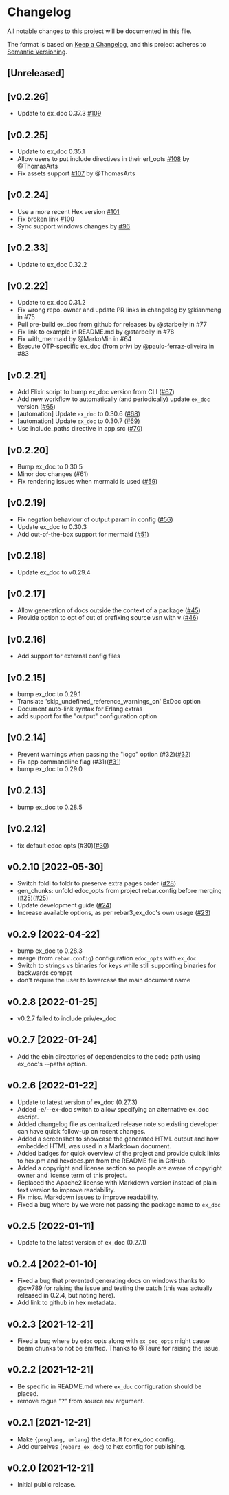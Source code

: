 # Changelog

All notable changes to this project will be documented in this file.

The format is based on [Keep a Changelog](https://keepachangelog.com/en/1.0.0/),
and this project adheres to [Semantic Versioning](https://semver.org/spec/v2.0.0.html).

## [Unreleased]

## [v0.2.26]

- Update to ex_doc 0.37.3 [#109](https://github.com/jelly-beam/rebar3_ex_doc/pull/109) 

## [v0.2.25]

- Update to ex_doc 0.35.1
- Allow users to put include directives in their erl_opts [#108](https://github.com/jelly-beam/rebar3_ex_doc/pull/108)
  by @ThomasArts
- Fix assets support [#107](https://github.com/jelly-beam/rebar3_ex_doc/pull/107) by @ThomasArts

## [v0.2.24]

- Use a more recent Hex version [#101](https://github.com/jelly-beam/rebar3_ex_doc/pull/101)
- Fix broken link [#100](https://github.com/jelly-beam/rebar3_ex_doc/pull/100)
- Sync support windows changes by [#96](https://github.com/jelly-beam/rebar3_ex_doc/pull/96)

## [v0.2.33]

- Update to ex_doc 0.32.2

## [v0.2.22]

- Update to ex_doc 0.31.2
- Fix wrong repo. owner and update PR links in changelog by @kianmeng in #75
- Pull pre-build ex_doc from github for releases by @starbelly in #77
- Fix link to example in README.md by @starbelly in #78
- Fix with_mermaid by @MarkoMin in #64
- Execute OTP-specific ex_doc (from priv) by @paulo-ferraz-oliveira in #83

## [v0.2.21]

- Add Elixir script to bump ex_doc version from CLI ([#67](https://github.com/starbelly/rebar3_ex_doc/pull/67))
- Add new workflow to automatically (and periodically) update `ex_doc` version ([#65](https://github.com/starbelly/rebar3_ex_doc/pull/65))
- [automation] Update `ex_doc` to 0.30.6 ([#68](https://github.com/starbelly/rebar3_ex_doc/pull/68))
- [automation] Update `ex_doc` to 0.30.7 ([#69](https://github.com/starbelly/rebar3_ex_doc/pull/69))
- Use include_paths directive in app.src ([#70](https://github.com/starbelly/rebar3_ex_doc/pull/70))

## [v0.2.20]

- Bump ex_doc to 0.30.5
- Minor doc changes (#61)
- Fix rendering issues when mermaid is used ([#59](https://github.com/starbelly/rebar3_ex_doc/pull/59))


## [v0.2.19]

* Fix negation behaviour of output param in config ([#56](https://github.com/starbelly/rebar3_ex_doc/pull/56))
* Update ex_doc to 0.30.3
* Add out-of-the-box support for mermaid ([#51](https://github.com/starbelly/rebar3_ex_doc/pull/51))

## [v0.2.18]

* Update ex_doc to v0.29.4

## [v0.2.17]

* Allow generation of docs outside the context of a package ([#45](https://github.com/starbelly/rebar3_ex_doc/pull/45))
* Provide option to opt of out of prefixing source vsn with v ([#46](https://github.com/starbelly/rebar3_ex_doc/pull/46))

## [v0.2.16]

 -  Add support for external config files

## [v0.2.15]

 - bump ex_doc to 0.29.1
 - Translate 'skip_undefined_reference_warnings_on' ExDoc option
 - Document auto-link syntax for Erlang extras
 - add support for the "output" configuration option

## [v0.2.14]

 - Prevent warnings when passing the "logo" option (#32)([#32](https://github.com/starbelly/rebar3_ex_doc/pull/32))
 - Fix app commandline flag (#31)([#31](https://github.com/starbelly/rebar3_ex_doc/pull/31))
 - bump ex_doc to 0.29.0

## [v0.2.13]

  - bump ex_doc to 0.28.5

## [v0.2.12]

 - fix default edoc opts (#30)([#30](https://github.com/starbelly/rebar3_ex_doc/pull/30))

## v0.2.10 [2022-05-30]

  - Switch foldl to foldr to preserve extra pages order ([#28](https://github.com/starbelly/rebar3_ex_doc/pull/28))
  - gen_chunks: unfold edoc_opts from project rebar.config before merging (#25)([#25](https://github.com/starbelly/rebar3_ex_doc/pull/25))
  - Update development guide ([#24](https://github.com/starbelly/rebar3_ex_doc/pull/24))
  - Increase available options, as per rebar3_ex_doc's own usage ([#23](https://github.com/starbelly/rebar3_ex_doc/pull/23))

## v0.2.9 [2022-04-22]

 - bump ex_doc to 0.28.3
 - merge (from `rebar.config`) configuration `edoc_opts` with `ex_doc`
 - Switch to strings vs binaries for keys while still supporting binaries for backwards compat
 - don't require the user to lowercase the main document name

## v0.2.8 [2022-01-25]

 - v0.2.7 failed to include priv/ex_doc

## v0.2.7 [2022-01-24]

- Add the ebin directories of dependencies to the code path using ex_doc's --paths option.

## v0.2.6 [2022-01-22]

- Update to latest version of ex_doc (0.27.3)
- Added -e/--ex-doc switch to allow specifying an alternative ex_doc escript.
- Added changelog file as centralized release note so existing developer can
  have quick follow-up on recent changes.
- Added a screenshot to showcase the generated HTML output and how embedded
  HTML was used in a Markdown document.
- Added badges for quick overview of the project and provide quick links
  to hex.pm and hexdocs.pm from the README file in GitHub.
- Added a copyright and license section so people are aware of copyright
  owner and license term of this project.
- Replaced the Apache2 license with Markdown version instead of plain text
  version to improve readability.
- Fix misc. Markdown issues to improve readability.
- Fixed a bug where by we were not passing the package name to `ex_doc`

## v0.2.5 [2022-01-11]

- Update to the latest version of ex_doc (0.27.1)

## v0.2.4 [2022-01-10]

- Fixed a bug that prevented generating docs on windows thanks to @cw789 for
  raising the issue and testing the patch (this was actually released in 0.2.4,
  but noting here).
- Add link to github in hex metadata.

## v0.2.3 [2021-12-21]

- Fixed a bug where by `edoc` opts along with `ex_doc_opts` might cause beam chunks
  to not be emitted. Thanks to @Taure for raising the issue.

## v0.2.2 [2021-12-21]

- Be specific in README.md where `ex_doc` configuration should be placed.
- remove rogue "?" from source rev argument.

## v0.2.1 [2021-12-21]

- Make `{proglang, erlang}` the default for ex_doc config.
- Add ourselves (`rebar3_ex_doc`) to hex config for publishing.


## v0.2.0 [2021-12-21]

- Initial public release.

